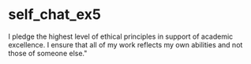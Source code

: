# self_chat_ex5

I pledge the highest level of ethical principles in support of academic excellence.  I ensure that all of my work reflects my own abilities and not those of someone else."
